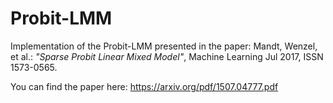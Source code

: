 # Probit-LMM

Implementation of the Probit-LMM presented in the paper: 
Mandt, Wenzel, et al.: *"Sparse Probit Linear Mixed Model"*, Machine Learning Jul 2017, ISSN 1573-0565.

You can find the paper here:
https://arxiv.org/pdf/1507.04777.pdf
